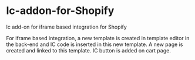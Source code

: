 Ic-addon-for-Shopify
====================

Ic add-on for iframe based integration for Shopify

For iframe based integration, a new template is created in template editor in the back-end and IC code is inserted in this new template. A new page is created and linked to this template. IC button is added on cart page. 
